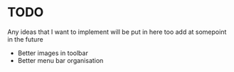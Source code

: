 # TODO
Any ideas that I want to implement will be put in here too add at somepoint in the future

  - Better images in toolbar
  - Better menu bar organisation